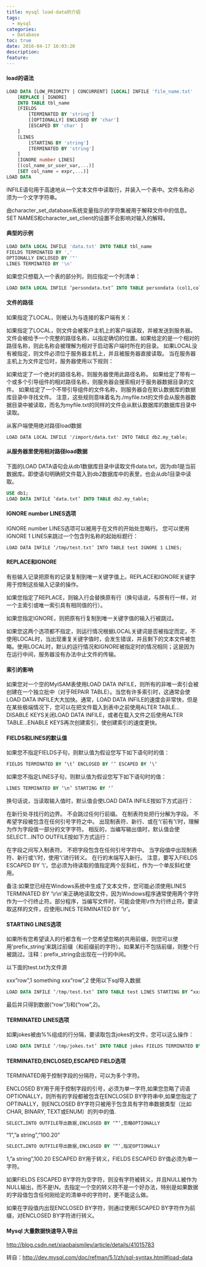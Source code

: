 ```yaml
---
title: mysql load-data的介绍
tags:
  - mysql
categories:
  - Database
toc: true
date: 2016-04-17 16:03:20
description: 
feature:
---
```


#### load的语法
``` sql
LOAD DATA [LOW_PRIORITY | CONCURRENT] [LOCAL] INFILE 'file_name.txt'
    [REPLACE | IGNORE]
    INTO TABLE tbl_name
    [FIELDS
        [TERMINATED BY 'string']
        [[OPTIONALLY] ENCLOSED BY 'char']
        [ESCAPED BY 'char' ]
    ]
    [LINES
        [STARTING BY 'string']
        [TERMINATED BY 'string']
    ]
    [IGNORE number LINES]
    [(col_name_or_user_var,...)]
    [SET col_name = expr,...)]
LOAD DATA 
```
<!-- more -->
INFILE语句用于高速地从一个文本文件中读取行，并装入一个表中。文件名称必须为一个文字字符串。

由character_set_database系统变量指示的字符集被用于解释文件中的信息。SET NAMES和character_set_client的设置不会影响对输入的解释。

#### 典型的示例
``` sql
LOAD DATA LOCAL INFILE 'data.txt' INTO TABLE tbl_name 
FIELDS TERMINATED BY ',' 
OPTIONALLY ENCLOSED BY '"' 
LINES TERMINATED BY '\n'
```
如果您只想载入一个表的部分列，则应指定一个列清单：
``` sql
LOAD DATA LOCAL INFILE ‘persondata.txt’ INTO TABLE persondata (col1,col2);
```

#### 文件的路径
如果指定了LOCAL，则被认为与连接的客户端有关：

如果指定了LOCAL，则文件会被客户主机上的客户端读取，并被发送到服务器。文件会被给予一个完整的路径名称，以指定确切的位置。如果给定的是一个相对的路径名称，则此名称会被理解为相对于启动客户端时所在的目录。
如果LOCAL没有被指定，则文件必须位于服务器主机上，并且被服务器直接读取。
当在服务器主机上为文件定位时，服务器使用以下规则：

如果给定了一个绝对的路径名称，则服务器使用此路径名称。
如果给定了带有一个或多个引导组件的相对路径名称，则服务器会搜索相对于服务器数据目录的文件。
如果给定了一个不带引导组件的文件名称，则服务器会在默认数据库的数据库目录中寻找文件。
注意，这些规则意味着名为./myfile.txt的文件会从服务器数据目录中被读取，而名为myfile.txt的同样的文件会从默认数据库的数据库目录中读取。

从客户端使用绝对路径load数据
```
LOAD DATA LOCAL INFILE '/import/data.txt' INTO TABLE db2.my_table;
```

#### 从服务器里使用相对路径load数据
下面的LOAD DATA语句会从db1数据库目录中读取文件data.txt，因为db1是当前数据库。即使语句明确把文件载入到db2数据库中的表里，也会从db1目录中读取。
``` sql
USE db1;
LOAD DATA INFILE ‘data.txt’ INTO TABLE db2.my_table;
```

#### IGNORE number LINES选项
IGNORE number LINES选项可以被用于在文件的开始处忽略行。
您可以使用IGNORE 1 LINES来跳过一个包含列名称的起始标题行：
```
LOAD DATA INFILE ‘/tmp/test.txt’ INTO TABLE test IGNORE 1 LINES;
```

#### REPLACE和IGNORE
有些输入记录把原有的记录复制到唯一关键字值上。REPLACE和IGNORE关键字用于控制这些输入记录的操作。

如果您指定了REPLACE，则输入行会替换原有行（换句话说，与原有行一样，对一个主索引或唯一索引具有相同值的行）。

如果您指定IGNORE，则把原有行复制到唯一关键字值的输入行被跳过。

如果您这两个选项都不指定，则运行情况根据LOCAL关键词是否被指定而定。不使用LOCAL时，当出现重复关键字值时，会发生错误，并且剩下的文本文件被忽略。使用LOCAL时，默认的运行情况和IGNORE被指定时的情况相同；这是因为在运行中间，服务器没有办法中止文件的传输。

#### 索引的影响
如果您对一个空的MyISAM表使用LOAD DATA INFILE，则所有的非唯一索引会被创建在一个独立批中（对于REPAIR TABLE）。当您有许多索引时，这通常会使LOAD DATA INFILE大大加快。通常，LOAD DATA INFILE的速度会非常快，但是在某些极端情况下，您可以在把文件载入到表中之前使用ALTER TABLE…DISABLE KEYS关闭LOAD DATA INFILE，或者在载入文件之后使用ALTER TABLE…ENABLE KEYS再次创建索引，使创建索引的速度更快。

#### FIELDS和LINES的默认值
如果您不指定FIELDS子句，则默认值为假设您写下如下语句时的值：
``` sql
FIELDS TERMINATED BY ‘\t’ ENCLOSED BY ‘’ ESCAPED BY ‘\‘
```
如果您不指定LINES子句，则默认值为假设您写下如下语句时的值：
``` sql
LINES TERMINATED BY ‘\n’ STARTING BY ‘’
```
换句话说，当读取输入值时，默认值会使LOAD DATA INFILE按如下方式运行：

在新行处寻找行的边界。
不会跳过任何行前缀。
在制表符处把行分解为字段。
不希望字段被包含在任何引号字符之中。
出现制表符、新行、或在‘\’前有‘\’时，理解为作为字段值一部分的文字字符。
相反的，当编写输出值时，默认值会使SELECT…INTO OUTFILE按如下方式运行：

在字段之间写入制表符。
不把字段包含在任何引号字符中。
当字段值中出现制表符、新行或‘\’时，使用‘\’进行转义。
在行的末端写入新行。
注意，要写入FIELDS ESCAPED BY ‘\’，您必须为待读取的值指定两个反斜杠，作为一个单反斜杠使用。

备注:如果您已经在Windows系统中生成了文本文件，您可能必须使用LINES TERMINATED BY ‘\r\n’来正确地读取文件，因为Windows程序通常使用两个字符作为一个行终止符。部分程序，当编写文件时，可能会使用\r作为行终止符。要读取这样的文件，应使用LINES TERMINATED BY ‘\r’。

#### STARTING LINES选项
如果所有您希望读入的行都含有一个您希望忽略的共用前缀，则您可以使用’prefix_string’来跳过前缀（和前缀前的字符）。如果某行不包括前缀，则整个行被跳过。注释：prefix_string会出现在一行的中间。

以下面的test.txt为文件源

xxx”row”,1
something xxx”row”,2
使用以下sql导入数据
``` sql
LOAD DATA INFILE ‘/tmp/test.txt’ INTO TABLE test LINES STARTING BY “xxx”;
```
最后并只得到数据(“row”,1)和(“row”,2)。

#### TERMINATED LINES选项
如果jokes被由%%组成的行分隔，要读取包含jokes的文件，您可以这么操作：
``` sql
LOAD DATA INFILE ‘/tmp/jokes.txt’ INTO TABLE jokes FIELDS TERMINATED BY ‘’ LINES TERMINATED BY ‘\n%%\n’ (joke);
```

#### TERMINATED,ENCLOSED,ESCAPED FIELD选项
TERMINATED用于控制字段的分隔符，可以为多个字符。

ENCLOSED BY用于用于控制字段的引号，必须为单一字符,如果您忽略了词语OPTIONALLY，则所有的字段都被包含在ENCLOSED BY字符串中,如果您指定了OPTINALLY，则ENCLOSED BY字符只被用于包含具有字符串数据类型（比如CHAR, BINARY, TEXT或ENUM）的列中的值.
``` sql
SELECT…INTO OUTFILE导出数据,ENCLOSED BY ‘“‘,忽略OPTIONALLY
```
“1”,”a string”,”100.20”
``` sql
SELECT…INTO OUTFILE导出数据,ENCLOSED BY ‘“‘,指定OPTIONALLY
```
1,”a string”,100.20
ESCAPED BY用于转义，FIELDS ESCAPED BY值必须为单一字符。

如果FIELDS ESCAPED BY字符为空字符，则没有字符被转义，并且NULL被作为NULL输出，而不是\N。去指定一个空的转义符不是一个好办法，特别是如果数据的字段值包含任何刚给定的清单中的字符时，更不能这么做。

如果在字段值内出现ENCLOSED BY字符，则通过使用ESCAPED BY字符作为前缀，对ENCLOSED BY字符进行转义。

#### Mysql 大量数据快速导入导出 
http://blog.csdn.net/xiaobaismiley/article/details/41015783


转自：http://dev.mysql.com/doc/refman/5.1/zh/sql-syntax.html#load-data


